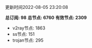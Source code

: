 更新时间2022-08-05 23:20:08

**总订阅: 98**
**总节点: 6760**
**有效节点: 2309**
- v2ray节点: 1863
- ss节点: 151
- trojan节点: 295
